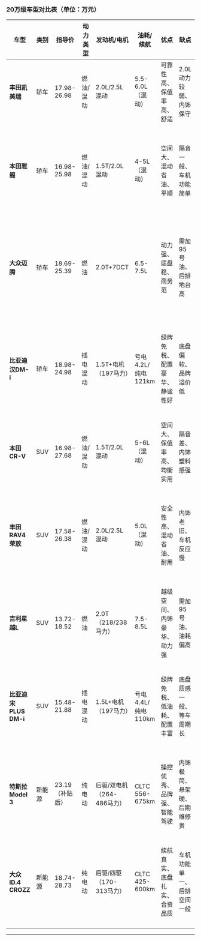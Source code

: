 ### **20万级车型对比表（单位：万元）**

| **车型**          | **类别** | **指导价**       | **动力类型** | **发动机/电机**       | **油耗/续航**      | **优点**                          | **缺点**                          | **适合人群**                   |
|-------------------|----------|------------------|--------------|------------------------|--------------------|-----------------------------------|-----------------------------------|-------------------------------|
| **丰田凯美瑞**    | 轿车     | 17.98-26.98      | 燃油/混动    | 2.0L/2.5L混动          | 5.5-6.0L（混动）   | 可靠性高、保值率高、舒适          | 2.0L动力较弱、内饰保守            | 家用省心用户                  |
| **本田雅阁**      | 轿车     | 16.98-25.98      | 燃油/混动    | 1.5T/2.0L混动          | 4-5L（混动）       | 空间大、混动省油、平顺            | 隔音一般、车机功能简单            | 追求经济性的家庭用户          |
| **大众迈腾**      | 轿车     | 18.69-25.39      | 燃油         | 2.0T+7DCT              | 6.5-7.5L           | 动力强、底盘稳、商务范            | 需加95号油、后排地台高            | 德系操控爱好者/商务需求        |
| **比亚迪汉DM-i**  | 轿车     | 18.98-24.98      | 插电混动     | 1.5T+电机（197马力）   | 亏电4.2L/纯电121km | 绿牌免税、配置豪华、静谧性好       | 底盘偏软、品牌溢价低              | 限牌城市/科技配置爱好者        |
| **本田CR-V**      | SUV      | 16.98-27.68      | 燃油/混动    | 1.5T/2.0L混动          | 5-6L（混动）       | 空间大、保值率高、均衡实用         | 隔音差、内饰塑料感强              | 家庭首购用户                  |
| **丰田RAV4荣放**  | SUV      | 17.58-26.38      | 燃油/混动    | 2.0L/2.5L混动          | 5.0L（混动）       | 安全性高、混动省油、耐用           | 内饰老旧、车机反应慢              | 注重安全与可靠性的用户        |
| **吉利星越L**     | SUV      | 13.72-18.52      | 燃油         | 2.0T（218/238马力）    | 7.5-8.5L           | 越级空间、内饰豪华、动力强         | 需加95号油、油耗偏高              | 高性价比家庭用户              |
| **比亚迪宋PLUS DM-i** | SUV   | 15.48-21.88      | 插电混动     | 1.5L+电机（197马力）    | 亏电4.4L/纯电110km | 绿牌免税、低油耗、配置丰富         | 底盘质感一般、等车周期长          | 通勤为主/充电便利用户         |
| **特斯拉Model 3** | 新能源   | 23.19（补贴后）  | 纯电动       | 后驱/双电机（264-486马力） | CLTC 556-675km | 操控优秀、品牌强、智能驾驶         | 内饰极简、悬架硬、后期维修贵      | 科技爱好者/年轻用户           |
| **大众ID.4 CROZZ**| 新能源   | 18.74-28.73      | 纯电动       | 后驱/四驱（170-313马力） | CLTC 425-600km  | 续航真实、底盘扎实、合资品质       | 车机功能单一、后排空间一般        | 合资信赖者/稳重型用户         |

---